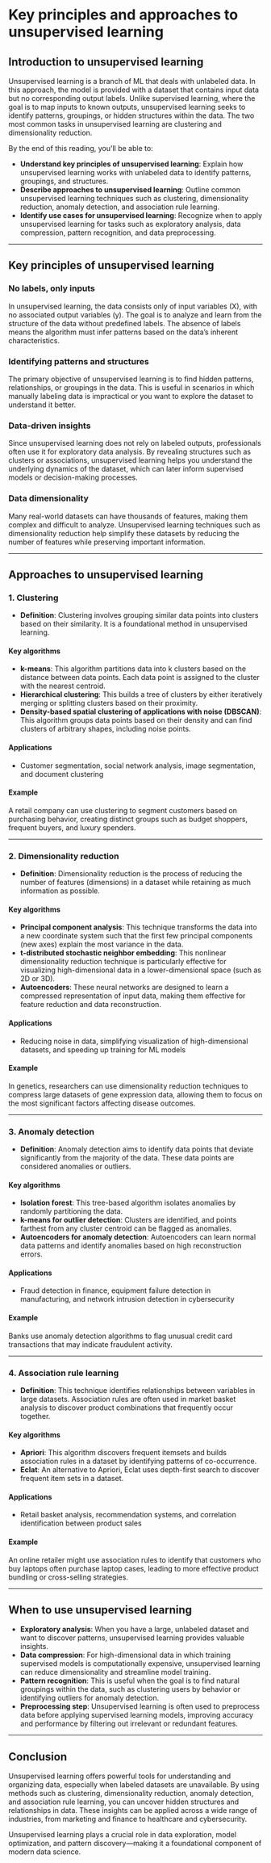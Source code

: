 # Key principles and approaches to unsupervised learning

## Introduction to unsupervised learning

Unsupervised learning is a branch of ML that deals with unlabeled data. In this approach, the model is provided with a dataset that contains input data but no corresponding output labels. Unlike supervised learning, where the goal is to map inputs to known outputs, unsupervised learning seeks to identify patterns, groupings, or hidden structures within the data. The two most common tasks in unsupervised learning are clustering and dimensionality reduction. 

By the end of this reading, you'll be able to:

- **Understand key principles of unsupervised learning**: Explain how unsupervised learning works with unlabeled data to identify patterns, groupings, and structures.
- **Describe approaches to unsupervised learning**: Outline common unsupervised learning techniques such as clustering, dimensionality reduction, anomaly detection, and association rule learning.
- **Identify use cases for unsupervised learning**: Recognize when to apply unsupervised learning for tasks such as exploratory analysis, data compression, pattern recognition, and data preprocessing.

---

## Key principles of unsupervised learning

### No labels, only inputs

In unsupervised learning, the data consists only of input variables (X), with no associated output variables (y). The goal is to analyze and learn from the structure of the data without predefined labels. The absence of labels means the algorithm must infer patterns based on the data’s inherent characteristics.

### Identifying patterns and structures

The primary objective of unsupervised learning is to find hidden patterns, relationships, or groupings in the data. This is useful in scenarios in which manually labeling data is impractical or you want to explore the dataset to understand it better.

### Data-driven insights

Since unsupervised learning does not rely on labeled outputs, professionals often use it for exploratory data analysis. By revealing structures such as clusters or associations, unsupervised learning helps you understand the underlying dynamics of the dataset, which can later inform supervised models or decision-making processes.

### Data dimensionality

Many real-world datasets can have thousands of features, making them complex and difficult to analyze. Unsupervised learning techniques such as dimensionality reduction help simplify these datasets by reducing the number of features while preserving important information.

---

## Approaches to unsupervised learning

### 1. Clustering

- **Definition**: Clustering involves grouping similar data points into clusters based on their similarity. It is a foundational method in unsupervised learning.

#### Key algorithms

- **k-means**: This algorithm partitions data into k clusters based on the distance between data points. Each data point is assigned to the cluster with the nearest centroid.
- **Hierarchical clustering**: This builds a tree of clusters by either iteratively merging or splitting clusters based on their proximity.
- **Density-based spatial clustering of applications with noise (DBSCAN)**: This algorithm groups data points based on their density and can find clusters of arbitrary shapes, including noise points.

#### Applications

- Customer segmentation, social network analysis, image segmentation, and document clustering

#### Example

A retail company can use clustering to segment customers based on purchasing behavior, creating distinct groups such as budget shoppers, frequent buyers, and luxury spenders.

---

### 2. Dimensionality reduction

- **Definition**: Dimensionality reduction is the process of reducing the number of features (dimensions) in a dataset while retaining as much information as possible.

#### Key algorithms

- **Principal component analysis**: This technique transforms the data into a new coordinate system such that the first few principal components (new axes) explain the most variance in the data.
- **t-distributed stochastic neighbor embedding**: This nonlinear dimensionality reduction technique is particularly effective for visualizing high-dimensional data in a lower-dimensional space (such as 2D or 3D).
- **Autoencoders**: These neural networks are designed to learn a compressed representation of input data, making them effective for feature reduction and data reconstruction.

#### Applications

- Reducing noise in data, simplifying visualization of high-dimensional datasets, and speeding up training for ML models

#### Example

In genetics, researchers can use dimensionality reduction techniques to compress large datasets of gene expression data, allowing them to focus on the most significant factors affecting disease outcomes.

---

### 3. Anomaly detection

- **Definition**: Anomaly detection aims to identify data points that deviate significantly from the majority of the data. These data points are considered anomalies or outliers.

#### Key algorithms

- **Isolation forest**: This tree-based algorithm isolates anomalies by randomly partitioning the data.
- **k-means for outlier detection**: Clusters are identified, and points farthest from any cluster centroid can be flagged as anomalies.
- **Autoencoders for anomaly detection**: Autoencoders can learn normal data patterns and identify anomalies based on high reconstruction errors.

#### Applications

- Fraud detection in finance, equipment failure detection in manufacturing, and network intrusion detection in cybersecurity

#### Example

Banks use anomaly detection algorithms to flag unusual credit card transactions that may indicate fraudulent activity.

---

### 4. Association rule learning

- **Definition**: This technique identifies relationships between variables in large datasets. Association rules are often used in market basket analysis to discover product combinations that frequently occur together.

#### Key algorithms

- **Apriori**: This algorithm discovers frequent itemsets and builds association rules in a dataset by identifying patterns of co-occurrence.
- **Eclat**: An alternative to Apriori, Eclat uses depth-first search to discover frequent item sets in a dataset.

#### Applications

- Retail basket analysis, recommendation systems, and correlation identification between product sales

#### Example

An online retailer might use association rules to identify that customers who buy laptops often purchase laptop cases, leading to more effective product bundling or cross-selling strategies.

---

## When to use unsupervised learning

- **Exploratory analysis**: When you have a large, unlabeled dataset and want to discover patterns, unsupervised learning provides valuable insights.
- **Data compression**: For high-dimensional data in which training supervised models is computationally expensive, unsupervised learning can reduce dimensionality and streamline model training.
- **Pattern recognition**: This is useful when the goal is to find natural groupings within the data, such as clustering users by behavior or identifying outliers for anomaly detection.
- **Preprocessing step**: Unsupervised learning is often used to preprocess data before applying supervised learning models, improving accuracy and performance by filtering out irrelevant or redundant features.

---

## Conclusion

Unsupervised learning offers powerful tools for understanding and organizing data, especially when labeled datasets are unavailable. By using methods such as clustering, dimensionality reduction, anomaly detection, and association rule learning, you can uncover hidden structures and relationships in data. These insights can be applied across a wide range of industries, from marketing and finance to healthcare and cybersecurity.

Unsupervised learning plays a crucial role in data exploration, model optimization, and pattern discovery—making it a foundational component of modern data science.
